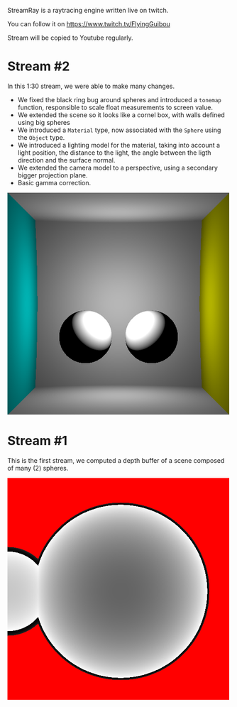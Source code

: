 StreamRay is a raytracing engine written live on twitch.

You can follow it on https://www.twitch.tv/FlyingGuibou

Stream will be copied to Youtube regularly.

Stream #2
=========

In this 1:30 stream, we were able to make many changes.

- We fixed the black ring bug around spheres and introduced a `tonemap` function, responsible to scale float measurements to screen value.
- We extended the scene so it looks like a cornel box, with walls defined using big spheres
- We introduced a `Material` type, now associated with the `Sphere` using the `Object` type.
- We introduced a lighting model for the material, taking into account a light
  position, the distance to the light, the angle between the ligth direction
  and the surface normal.
- We extended the camera model to a perspective, using a secondary bigger projection plane.
- Basic gamma correction.

![](results/stream2.png)

Stream #1
=========

This is the first stream, we computed a depth buffer of a scene composed of many (2) spheres.

![](results/stream1.png)
